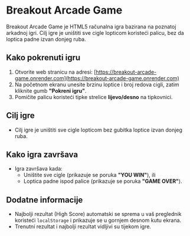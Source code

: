 # Breakout Arcade Game

Breakout Arcade Game je HTML5 računalna igra bazirana na poznatoj arkadnoj igri. Cilj igre je uništiti sve cigle lopticom koristeći palicu, bez da loptica padne izvan donjeg ruba.

## Kako pokrenuti igru

1. Otvorite web stranicu na adresi: [https://breakout-arcade-game.onrender.com](https://breakout-arcade-game.onrender.com)
2. Na početnom ekranu unesite brzinu loptice i broj redova cigli, zatim kliknite gumb **"Pokreni igru"**.
3. Pomičite palicu koristeći tipke strelice **lijevo/desno** na tipkovnici.

## Cilj igre

- Cilj igre je uništiti sve cigle lopticom bez gubitka loptice izvan donjeg ruba.

## Kako igra završava

- Igra završava kada:
  - Uništite sve cigle (prikazuje se poruka **"YOU WIN"**), ili
  - Loptica padne ispod palice (prikazuje se poruka **"GAME OVER"**).

## Dodatne informacije

- Najbolji rezultat (High Score) automatski se sprema u vaš preglednik koristeći `localStorage` i prikazuje se u gornjem desnom kutu ekrana.
- Trenutni rezultat i najbolji rezultat vidljivi su tijekom igre.